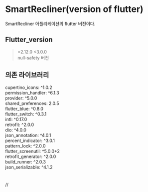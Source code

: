 # SmartRecliner(version of flutter)

SmartRecliner 어플리케이션의 flutter 버전이다.

## Flutter_version  
>=2.12.0 <3.0.0  
null-safety 버전  

## 의존 라이브러리  
  cupertino_icons: ^1.0.2  
  permission_handler: ^6.1.3  
  provider: ^5.0.0  
  shared_preferences: 2.0.5  
  flutter_blue: ^0.8.0  
  flutter_switch: ^0.3.1  
  intl: ^0.17.0  
  retrofit: ^2.0.0  
  dio: ^4.0.0  
  json_annotation: ^4.0.1  
  percent_indicator: ^3.0.1  
  pattern_lock: ^2.0.0  
  flutter_screenutil: ^5.0.0+2  
  retrofit_generator: ^2.0.0  
  build_runner: ^2.0.3  
  json_serializable: ^4.1.2    
#   
//
  
  
